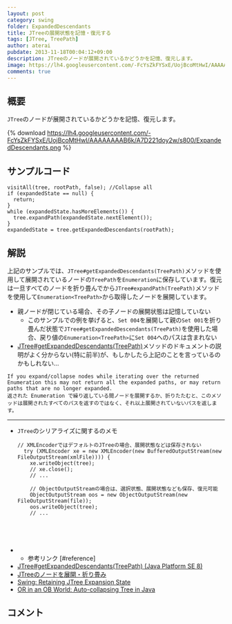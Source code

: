 ```yaml
---
layout: post
category: swing
folder: ExpandedDescendants
title: JTreeの展開状態を記憶・復元する
tags: [JTree, TreePath]
author: aterai
pubdate: 2013-11-18T00:04:12+09:00
description: JTreeのノードが展開されているかどうかを記憶、復元します。
image: https://lh4.googleusercontent.com/-FcYsZkFYSxE/UojBcoMtHwI/AAAAAAAAB6k/A7D221doy2w/s800/ExpandedDescendants.png
comments: true
---
```

## 概要
`JTree`のノードが展開されているかどうかを記憶、復元します。

{% download https://lh4.googleusercontent.com/-FcYsZkFYSxE/UojBcoMtHwI/AAAAAAAAB6k/A7D221doy2w/s800/ExpandedDescendants.png %}

## サンプルコード
<pre class="prettyprint"><code>visitAll(tree, rootPath, false); //Collapse all
if (expandedState == null) {
  return;
}
while (expandedState.hasMoreElements()) {
  tree.expandPath(expandedState.nextElement());
}
expandedState = tree.getExpandedDescendants(rootPath);
</code></pre>

## 解説
上記のサンプルでは、`JTree#getExpandedDescendants(TreePath)`メソッドを使用して展開されているノードの`TreePath`を`Enumeration`に保存しています。復元は一旦すべてのノードを折り畳んでから`JTree#expandPath(TreePath)`メソッドを使用して`Enumeration<TreePath>`から取得したノードを展開しています。

- 親ノードが閉じている場合、その子ノードの展開状態は記憶していない
    - このサンプルでの例を挙げると、`Set 004`を展開して親の`Set 001`を折り畳んだ状態で`JTree#getExpandedDescendants(TreePath)`を使用した場合、戻り値の`Enumeration<TreePath>`に`Set 004`へのパスは含まれない
- [JTree#getExpandedDescendants(TreePath)](https://docs.oracle.com/javase/jp/8/docs/api/javax/swing/JTree.html#getExpandedDescendants-javax.swing.tree.TreePath-)メソッドのドキュメントの説明がよく分からない(特に前半)が、もしかしたら上記のことを言っているのかもしれない…

<!-- dummy comment line for breaking list -->

	If you expand/collapse nodes while iterating over the returned Enumeration this may not return all the expanded paths, or may return paths that are no longer expanded.
	返された Enumeration で繰り返している間ノードを展開するか、折りたたむと、このメソッドは展開されたすべてのパスを返すのではなく、それ以上展開されていないパスを返します。

- - - -
- `JTree`のシリアライズに関するのメモ
    
    <pre class="prettyprint"><code>// XMLEncoderではデフォルトのJTreeの場合、展開状態などは保存されない
    try (XMLEncoder xe = new XMLEncoder(new BufferedOutputStream(new FileOutputStream(xmlFile)))) {
      xe.writeObject(tree);
      // xe.close();
      // ...
    
      // ObjectOutputStreamの場合は、選択状態、展開状態なども保存、復元可能
      ObjectOutputStream oos = new ObjectOutputStream(new FileOutputStream(file));
      oos.writeObject(tree);
      // ...
</code></pre>
- * 参考リンク [#reference]
- [JTree#getExpandedDescendants(TreePath) (Java Platform SE 8)](https://docs.oracle.com/javase/jp/8/docs/api/javax/swing/JTree.html#getExpandedDescendants-javax.swing.tree.TreePath-)
- [JTreeのノードを展開・折り畳み](https://ateraimemo.com/Swing/ExpandAllNodes.html)
- [Swing: Retaining JTree Expansion State](http://www.javalobby.org/java/forums/t19857.html)
- [OR in an OB World: Auto-collapsing Tree in Java](http://orinanobworld.blogspot.jp/2013/03/auto-collapsing-tree-in-java.html)

<!-- dummy comment line for breaking list -->

## コメント
